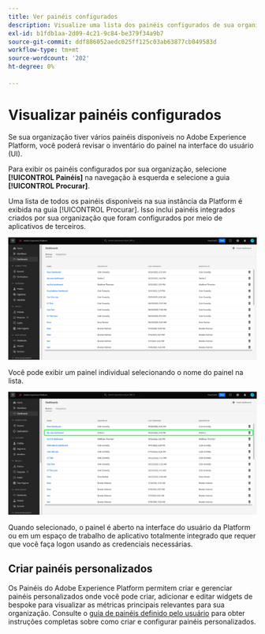 ```yaml
---
title: Ver painéis configurados
description: Visualize uma lista dos painéis configurados de sua organização na interface do usuário do Experience Platform.
exl-id: b1fdb1aa-2d09-4c21-9c84-be379f34a9b7
source-git-commit: ddf886052aedc025ff125c03ab63877cb049583d
workflow-type: tm+mt
source-wordcount: '202'
ht-degree: 0%

---
```


# Visualizar painéis configurados

Se sua organização tiver vários painéis disponíveis no Adobe Experience Platform, você poderá revisar o inventário do painel na interface do usuário (UI).

Para exibir os painéis configurados por sua organização, selecione **[!UICONTROL Painéis]** na navegação à esquerda e selecione a guia **[!UICONTROL Procurar]**.

Uma lista de todos os painéis disponíveis na sua instância da Platform é exibida na guia [!UICONTROL Procurar]. Isso inclui painéis integrados criados por sua organização que foram configurados por meio de aplicativos de terceiros.

![A guia Procurar na seção de painéis da interface do usuário.](./images/inventory/browse-tab.png)

Você pode exibir um painel individual selecionando o nome do painel na lista.

![Guia Procurar com o nome de um painel realçado.](./images/inventory/dashboard-name.png)

Quando selecionado, o painel é aberto na interface do usuário da Platform ou em um espaço de trabalho de aplicativo totalmente integrado que requer que você faça logon usando as credenciais necessárias.

## Criar painéis personalizados

Os Painéis do Adobe Experience Platform permitem criar e gerenciar painéis personalizados onde você pode criar, adicionar e editar widgets de bespoke para visualizar as métricas principais relevantes para sua organização. Consulte o [guia de painéis definido pelo usuário](./standard-dashboards.md) para obter instruções completas sobre como criar e configurar painéis personalizados.
